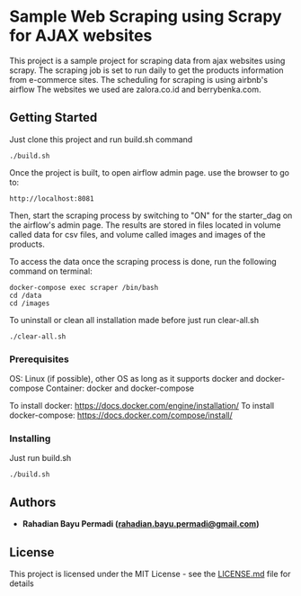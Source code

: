 # Sample Web Scraping using Scrapy for AJAX websites

This project is a sample project for scraping data from ajax websites using scrapy.
The scraping job is set to run daily to get the products information from e-commerce sites.
The scheduling for scraping is using airbnb's airflow
The websites we used are zalora.co.id and berrybenka.com.

## Getting Started

Just clone this project and run build.sh command
```
./build.sh
```

Once the project is built, to open airflow admin page. use the browser to go to:

```
http://localhost:8081
```
Then, start the scraping process by switching to "ON" for the starter_dag on the airflow's admin page.
The results are stored in files located in volume called data for csv files, and volume called images and images of the products.

To access the data once the scraping process is done, run the following command on terminal:

```
docker-compose exec scraper /bin/bash
cd /data
cd /images
```

To uninstall or clean all installation made before just run clear-all.sh
```
./clear-all.sh
```

### Prerequisites

OS: Linux (if possible), other OS as long as it supports docker and docker-compose
Container: docker and docker-compose

To install docker: https://docs.docker.com/engine/installation/
To install docker-compose: https://docs.docker.com/compose/install/

### Installing

Just run build.sh

```
./build.sh
```

## Authors

* **Rahadian Bayu Permadi (rahadian.bayu.permadi@gmail.com)**


## License

This project is licensed under the MIT License - see the [LICENSE.md](LICENSE.md) file for details

